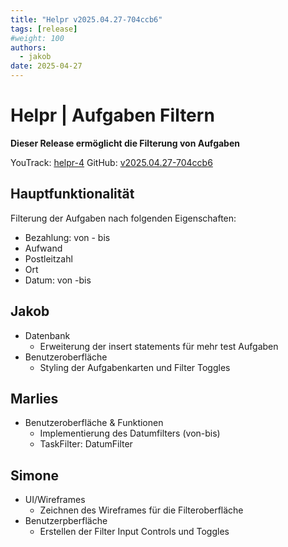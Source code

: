 ```yaml
---
title: "Helpr v2025.04.27-704ccb6"
tags: [release]
#weight: 100
authors:
  - jakob
date: 2025-04-27
---
```


# Helpr | Aufgaben Filtern

**Dieser Release ermöglicht die Filterung von Aufgaben**

YouTrack: [helpr-4](https://vm81.htl-leonding.ac.at/issue/helpr-4)
GitHub: [v2025.04.27-704ccb6](https://github.com/2425-3ahitm-itp/02-projekte-helpr/releases/tag/v2025.04.27-704ccb6)

## Hauptfunktionalität

Filterung der Aufgaben nach folgenden Eigenschaften:

- Bezahlung: von - bis
- Aufwand
- Postleitzahl
- Ort
- Datum: von -bis


## Jakob

- Datenbank
  - Erweiterung der insert statements für mehr test Aufgaben
- Benutzeroberfläche
  - Styling der Aufgabenkarten und Filter Toggles


## Marlies

- Benutzeroberfläche & Funktionen
  - Implementierung des Datumfilters (von-bis)
  - TaskFilter: DatumFilter


## Simone

- UI/Wireframes
  - Zeichnen des Wireframes für die Filteroberfläche
- Benutzerpberfläche
  - Erstellen der Filter Input Controls und Toggles